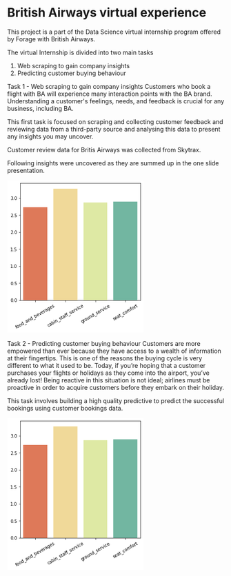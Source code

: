# British Airways virtual experience 
 
This project is a part of the Data Science virtual internship program offered by Forage with British Airways.


The virtual Internship is divided into two main tasks
1. Web scraping to gain company insights
2. Predicting customer buying behaviour

Task 1 - Web scraping to gain company insights
Customers who book a flight with BA will experience many interaction points with the BA brand. Understanding a customer's feelings, needs, and feedback is crucial for any business, including BA.

This first task is focused on scraping and collecting customer feedback and reviewing data from a third-party source and analysing this data to present any insights you may uncover.

Customer review data for Britis Airways was collected from Skytrax.

Following insights were uncovered as they are summed up in the one slide presentation.

<img src="https://github.com/shubhamgogri/British-Airways-virtual-experience-/blob/main/Task1/all%20graphs/all%20-rat.png" name="image-name">

Task 2 - Predicting customer buying behaviour
Customers are more empowered than ever because they have access to a wealth of information at their fingertips. This is one of the reasons the buying cycle is very different to what it used to be. Today, if you’re hoping that a customer purchases your flights or holidays as they come into the airport, you’ve already lost! Being reactive in this situation is not ideal; airlines must be proactive in order to acquire customers before they embark on their holiday.

This task involves building a high quality predictive to predict the successful bookings using customer bookings data.

<img src="https://github.com/shubhamgogri/British-Airways-virtual-experience-/blob/main/Task1/all%20graphs/all%20-rat.png" name="image-name">
